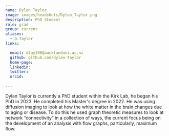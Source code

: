 ```yaml
---
name: Dylan Taylor
image: images/headshots/Dylan_Taylor.png
description: PhD Student
role: grad
group: current
aliases:
  - D.Taylor
links:

  email: dtay196@aucklanduni.ac.nz
  github: github.com/dylan-taylor
  home-page:
  linkedin:
  twitter: 
  orcid:
  
---
```


Dylan Taylor is currently a PhD student within the Kirk Lab, he began his PhD in 2023. He completed his Master's degree in 2022. He was using diffusion imaging to look at how the white matter in the brain changes due to aging or disease. To do this he used graph theoretic measures to look at network “connectivity” in a collection of ways, the current focus being on the development of an analysis with flow graphs, particularly, maximum flow. 
